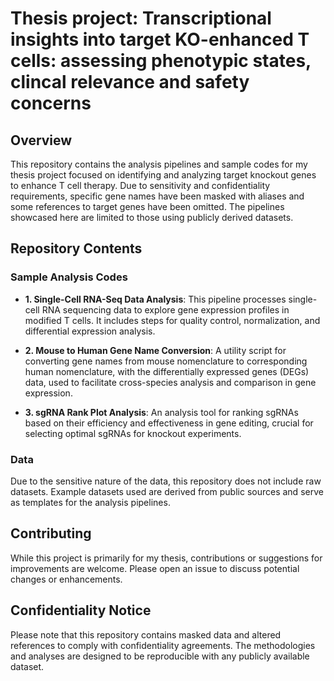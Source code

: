 # Thesis project: Transcriptional insights into target KO-enhanced T cells: assessing phenotypic states, clincal relevance and safety concerns

## Overview
This repository contains the analysis pipelines and sample codes for my thesis project focused on identifying and analyzing target knockout genes to enhance T cell therapy. Due to sensitivity and confidentiality requirements, specific gene names have been masked with aliases and some references to target genes have been omitted. The pipelines showcased here are limited to those using publicly derived datasets.

## Repository Contents

### Sample Analysis Codes
- **1. Single-Cell RNA-Seq Data Analysis**: This pipeline processes single-cell RNA sequencing data to explore gene expression profiles in modified T cells. It includes steps for quality control, normalization, and differential expression analysis.

- **2. Mouse to Human Gene Name Conversion**: A utility script for converting gene names from mouse nomenclature to corresponding human nomenclature, with the differentially expressed genes (DEGs) data, used to facilitate cross-species analysis and comparison in gene expression.

- **3. sgRNA Rank Plot Analysis**: An analysis tool for ranking sgRNAs based on their efficiency and effectiveness in gene editing, crucial for selecting optimal sgRNAs for knockout experiments.

### Data
Due to the sensitive nature of the data, this repository does not include raw datasets. Example datasets used are derived from public sources and serve as templates for the analysis pipelines.

## Contributing
While this project is primarily for my thesis, contributions or suggestions for improvements are welcome. Please open an issue to discuss potential changes or enhancements.

## Confidentiality Notice
Please note that this repository contains masked data and altered references to comply with confidentiality agreements. The methodologies and analyses are designed to be reproducible with any publicly available dataset.

